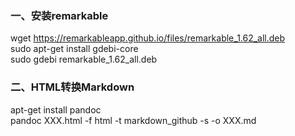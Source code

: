 ### 一、安装remarkable
wget https://remarkableapp.github.io/files/remarkable_1.62_all.deb  
sudo apt-get install gdebi-core  
sudo gdebi remarkable_1.62_all.deb  

### 二、HTML转换Markdown 
apt-get install pandoc  
pandoc XXX.html -f html -t markdown_github -s -o XXX.md  
